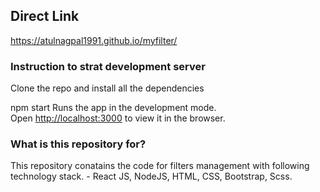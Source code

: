 ## Direct Link

https://atulnagpal1991.github.io/myfilter/


### Instruction to strat development server
Clone the repo and install all the dependencies

npm start
Runs the app in the development mode.<br />
Open [http://localhost:3000](http://localhost:3000) to view it in the browser.


### What is this repository for?
This repository conatains the code for filters management with following technology stack. - React JS, NodeJS, HTML, CSS, Bootstrap, Scss.
